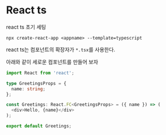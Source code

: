 # React ts

react ts 초기 세팅

```npx create-react-app <appname> --template=typescript```

react ts는 컴포넌트의 확장자가 `*.tsx`를 사용한다.

아래와 같이 세로운 컴포넌트를 만들어 보자

```ts
import React from 'react';

type GreetingsProps = {
  name: string;
};

const Greetings: React.FC<GreetingsProps> = ({ name }) => (
  <div>Hello, {name}</div>
);

export default Greetings;
```

